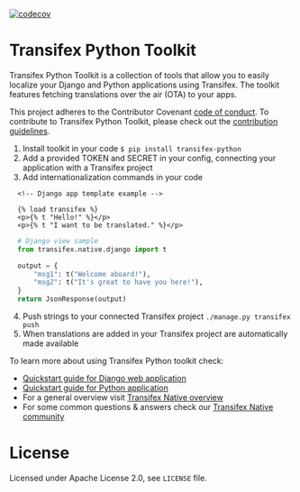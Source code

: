 [![codecov](https://codecov.io/gh/transifex/transifex-python/branch/master/graph/badge.svg)](https://codecov.io/gh/transifex/transifex-python)

# Transifex Python Toolkit

Transifex Python Toolkit is a collection of tools that allow you to easily localize your Django and Python applications using Transifex. The toolkit features fetching translations over the air (OTA) to your apps.

This project adheres to the Contributor Covenant [code of conduct](/CODE_OF_CONDUCT.md). To contribute to Transifex Python Toolkit, please check out the [contribution guidelines](/CONTRIBUTING.md).

1. Install toolkit in your code `$ pip install transifex-python`
2. Add a provided TOKEN and SECRET in your config, connecting your application with a Transifex project
3. Add internationalization commands in your code
```HTML+Django
  <!-- Django app template example -->

  {% load transifex %}
  <p>{% t "Hello!" %}</p>
  <p>{% t "I want to be translated." %}</p>
  ```

```python
  # Django view sample
  from transifex.native.django import t

  output = {
      "msg1": t("Welcome aboard!"),
      "msg2": t("It's great to have you here!"),
  }
  return JsonResponse(output)
  ```
4. Push strings to your connected Transifex project `./manage.py transifex push`
5. When translations are added in your Transifex project are automatically made available

To learn more about using Transifex Python toolkit check:
* [Quickstart guide for Django web application](https://docs.transifex.com/django-sdk/quickstart-1?utm_campaign=tx-native&utm_source=github&utm_medium=link)
* [Quickstart guide for Python application](https://docs.transifex.com/python-sdk/quickstart?utm_campaign=tx-native&utm_source=github&utm_medium=link)
* For a general overview visit [Transifex Native overview](https://docs.transifex.com/transifex-native-sdk-overview/introduction?utm_campaign=tx-native&utm_source=github&utm_medium=link)
* For some common questions & answers check our [Transifex Native community](https://community.transifex.com/c/transifex-native/17)

# License

Licensed under Apache License 2.0, see `LICENSE` file.
